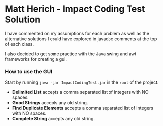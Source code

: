 # Matt Herich - Impact Coding Test Solution

I have commented on my assumptions for each problem as well as the alternative solutions I could have explored in javadoc comments at the top of each class.

I also decided to get some practice with the Java swing and awt frameworks for creating a gui.

### How to use the GUI

Start by running `java -jar ImpactCodingTest.jar` in the `root` of the project.

* **Delimited List** accepts a comma separated list of integers with NO spaces.
* **Good Strings** accepts any old string.
* **Find Duplicate Elements** accepts a comma separated list of integers with NO spaces.
* **Complete String** accepts any old string.